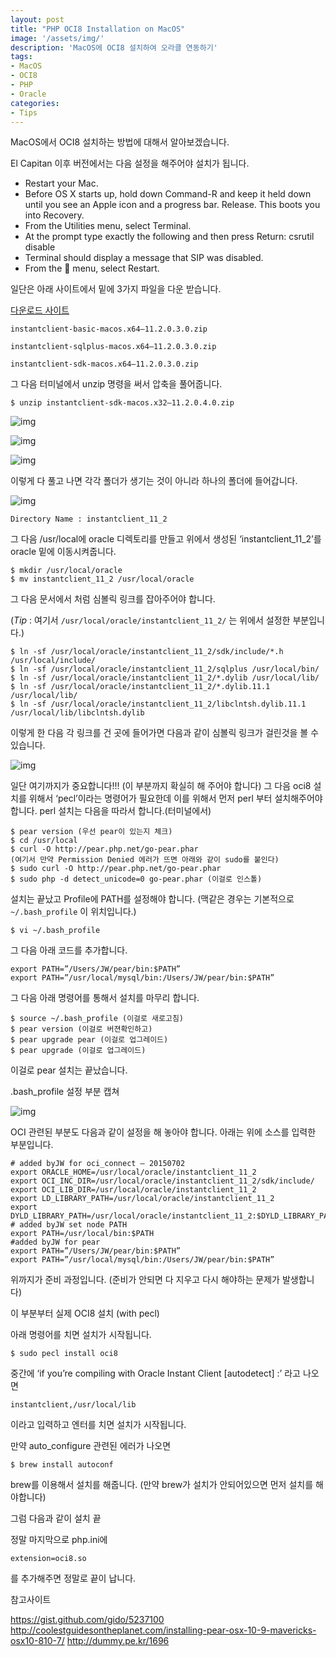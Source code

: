 ```yaml
---
layout: post
title: "PHP OCI8 Installation on MacOS"
image: '/assets/img/'
description: 'MacOS에 OCI8 설치하여 오라클 연동하기'
tags:
- MacOS
- OCI8
- PHP
- Oracle
categories:
- Tips
---
```


MacOS에서 OCI8 설치하는 방법에 대해서 알아보겠습니다.

El Capitan 이후 버전에서는 다음 설정을 해주어야 설치가 됩니다.

- Restart your Mac.
- Before OS X starts up, hold down Command-R and keep it held down until you see an Apple icon and a progress bar. Release. This boots you into Recovery.
- From the Utilities menu, select Terminal.
- At the prompt type exactly the following and then press Return: csrutil disable
- Terminal should display a message that SIP was disabled.
- From the  menu, select Restart.

일단은 아래 사이트에서 밑에 3가지 파일을 다운 받습니다.

[다운로드 사이트](http://www.oracle.com/technetwork/topics/intel-macsoft-096467.html)

`instantclient-basic-macos.x64–11.2.0.3.0.zip`

`instantclient-sqlplus-macos.x64–11.2.0.3.0.zip`

`instantclient-sdk-macos.x64–11.2.0.3.0.zip`


그 다음 터미널에서 unzip 명령을 써서 압축을 풀어줍니다.

```
$ unzip instantclient-sdk-macos.x32–11.2.0.4.0.zip
```

![img](https://cdn-images-1.medium.com/max/1600/1*r33cqEGtYOERVM7EjsuHDg.png)

![img](https://cdn-images-1.medium.com/max/1600/1*_zHUTwkdBp0jpCiO4aHoRQ.png)

![img](https://cdn-images-1.medium.com/max/1600/1*On-7LrbRcR1v9feetMOIAw.png)

이렇게 다 풀고 나면 각각 폴더가 생기는 것이 아니라 하나의 폴더에 들어갑니다.

![img](https://cdn-images-1.medium.com/max/1600/1*G_EcFvc34YJ0zLI2F8jQGw.png)

`Directory Name : instantclient_11_2`

그 다음 /usr/local에 oracle 디렉토리를 만들고 위에서 생성된 ‘instantclient_11_2’를 oracle 밑에 이동시켜줍니다.

```
$ mkdir /usr/local/oracle
$ mv instantclient_11_2 /usr/local/oracle
```

그 다음 문서에서 처럼 심볼릭 링크를 잡아주어야 합니다.

(*Tip* : 여기서 `/usr/local/oracle/instantclient_11_2/` 는 위에서 설정한 부분입니다.)

```
$ ln -sf /usr/local/oracle/instantclient_11_2/sdk/include/*.h /usr/local/include/
$ ln -sf /usr/local/oracle/instantclient_11_2/sqlplus /usr/local/bin/
$ ln -sf /usr/local/oracle/instantclient_11_2/*.dylib /usr/local/lib/
$ ln -sf /usr/local/oracle/instantclient_11_2/*.dylib.11.1 /usr/local/lib/
$ ln -sf /usr/local/oracle/instantclient_11_2/libclntsh.dylib.11.1 /usr/local/lib/libclntsh.dylib
```

이렇게 한 다음 각 링크를 건 곳에 들어가면 다음과 같이 심볼릭 링크가 걸린것을 볼 수 있습니다.

![img](https://cdn-images-1.medium.com/max/1600/1*Frtnv7hEOUlM7hRMZKLKrw.png)

일단 여기까지가 중요합니다!!!
(이 부분까지 확실히 해 주어야 합니다)
그 다음 oci8 설치를 위해서 ‘pecl’이라는 명령어가 필요한데 이를 위해서 먼저 perl 부터 설치해주어야 합니다.
perl 설치는 다음을 따라서 합니다.(터미널에서)

```
$ pear version (우선 pear이 있는지 체크)
$ cd /usr/local
$ curl -O http://pear.php.net/go-pear.phar
(여기서 만약 Permission Denied 에러가 뜨면 아래와 같이 sudo를 붙인다)
$ sudo curl -O http://pear.php.net/go-pear.phar
$ sudo php -d detect_unicode=0 go-pear.phar (이걸로 인스톨)
```

설치는 끝났고 Profile에 PATH를 설정해야 합니다.
(맥같은 경우는 기본적으로 `~/.bash_profile` 이 위치입니다.)

```
$ vi ~/.bash_profile
```

그 다음 아래 코드를 추가합니다.

```
export PATH=”/Users/JW/pear/bin:$PATH”
export PATH=”/usr/local/mysql/bin:/Users/JW/pear/bin:$PATH”
```

그 다음 아래 명령어를 통해서 설치를 마무리 합니다.

```
$ source ~/.bash_profile (이걸로 새로고침)
$ pear version (이걸로 버젼확인하고)
$ pear upgrade pear (이걸로 업그레이드)
$ pear upgrade (이걸로 업그레이드)
```

이걸로 pear 설치는 끝났습니다.

.bash_profile 설정 부분 캡쳐

![img](https://cdn-images-1.medium.com/max/1600/1*sWguQeUK7xQs0CKes0aHrQ.png)

OCI 관련된 부분도 다음과 같이 설정을 해 놓아야 합니다.
아래는 위에 소스를 입력한 부분입니다.

```
# added byJW for oci_connect — 20150702
export ORACLE_HOME=/usr/local/oracle/instantclient_11_2
export OCI_INC_DIR=/usr/local/oracle/instantclient_11_2/sdk/include/
export OCI_LIB_DIR=/usr/local/oracle/instantclient_11_2
export LD_LIBRARY_PATH=/usr/local/oracle/instantclient_11_2
export DYLD_LIBRARY_PATH=/usr/local/oracle/instantclient_11_2:$DYLD_LIBRARY_PATH
# added byJW set node PATH
export PATH=/usr/local/bin:$PATH
#added byJW for pear
export PATH=”/Users/JW/pear/bin:$PATH”
export PATH=”/usr/local/mysql/bin:/Users/JW/pear/bin:$PATH”
```

위까지가 준비 과정입니다.
(준비가 안되면 다 지우고 다시 해야하는 문제가 발생합니다)

이 부분부터 실제 OCI8 설치 (with pecl)

아래 명령어를 치면 설치가 시작됩니다.

```
$ sudo pecl install oci8
```

중간에 ‘if you’re compiling with Oracle Instant Client [autodetect] :’ 라고 나오면

```
instantclient,/usr/local/lib
```

이라고 입력하고 엔터를 치면 설치가 시작됩니다.

만약 auto_configure 관련된 에러가 나오면

```
$ brew install autoconf
```

brew를 이용해서 설치를 해줍니다.
(만약 brew가 설치가 안되어있으면 먼저 설치를 해야합니다)

그럼 다음과 같이 설치 끝

정말 마지막으로 php.ini에

```
extension=oci8.so
```

를 추가해주면 정말로 끝이 납니다.

참고사이트

<https://gist.github.com/gido/5237100>
<http://coolestguidesontheplanet.com/installing-pear-osx-10-9-mavericks-osx10-810-7/>
<http://dummy.pe.kr/1696>

